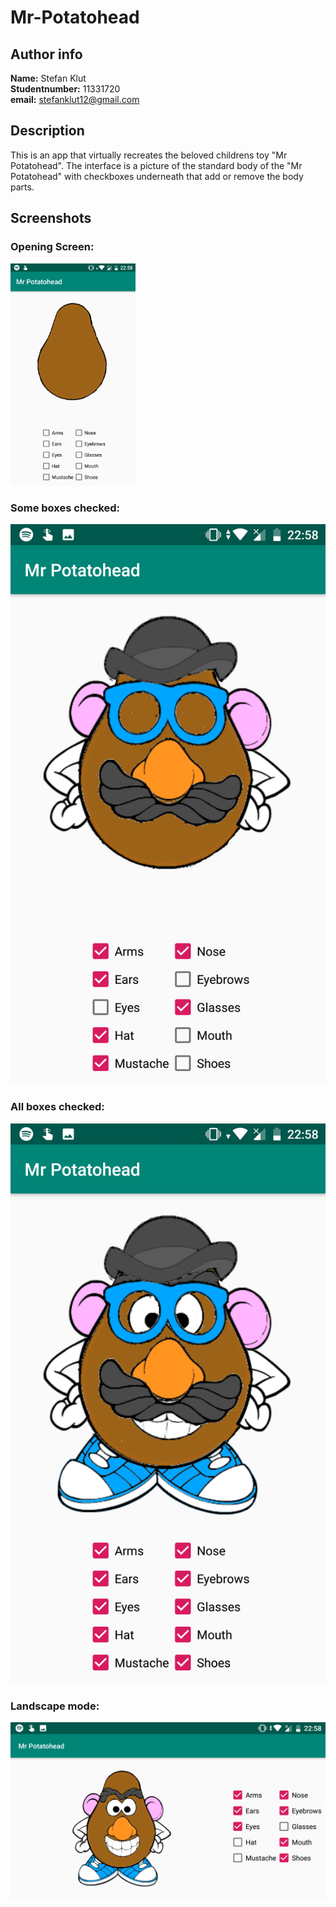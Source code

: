 # Mr-Potatohead

## Author info
**Name:** Stefan Klut <br>
**Studentnumber:** 11331720 <br>
**email:** stefanklut12@gmail.com

## Description
This is an app that virtually recreates the beloved childrens toy "Mr Potatohead". 
The interface is a picture of the standard body of the "Mr Potatohead" with checkboxes underneath that add or remove the body parts.

## Screenshots

### Opening Screen:
<img src="doc/Screenshot_20181102-225809.png" width="200">

### Some boxes checked:
![some boxes checked](doc/Screenshot_20181102-225834.png)

### All boxes checked:
![all boxes checked](doc/Screenshot_20181102-225818.png)

### Landscape mode:
![landscape mode](doc/Screenshot_20181102-225850.png)
      
